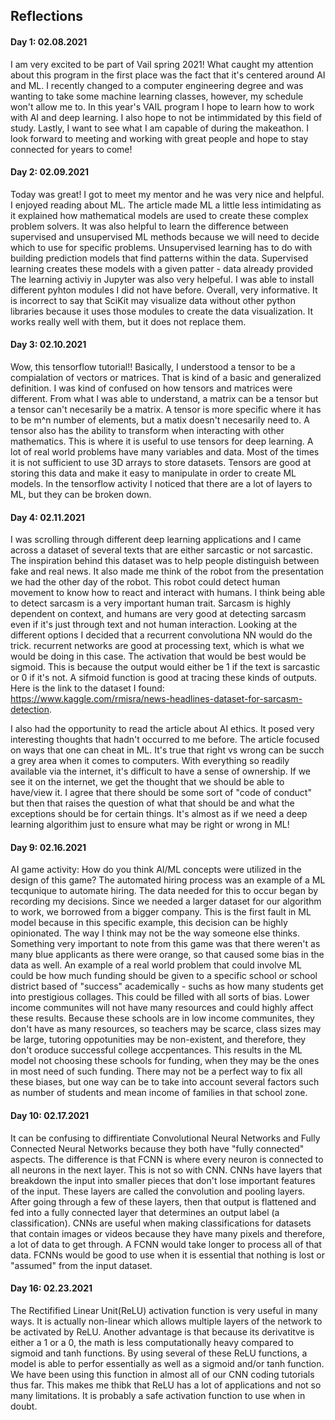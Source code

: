 ## Reflections
#### Day 1: 02.08.2021
I am very excited to be part of Vail spring 2021! What caught my attention about this program in the first place was the fact that it's centered around AI and ML. I recently changed to a computer engineering degree and was wanting to take some machine learning classes, however, my schedule won't allow me to. In this year's VAIL program I hope to learn how to work with AI and deep learning. I also hope to not be intimmidated by this field of study. Lastly, I want to see what I am capable of during the makeathon. I look forward to meeting and working with great people and hope to stay connected for years to come!

#### Day 2: 02.09.2021
Today was great! I got to meet my mentor and he was very nice and helpful. I enjoyed reading about ML. The article made ML a little less intimidating as it explained how mathematical models are used to create these complex problem solvers. It was also helpful to learn the difference between supervised and unsupervised ML methods because we will need to decide which to use for specific problems. Unsupervised learning has to do with building prediction models that find patterns within the data. Supervised learning creates these models with a given patter - data already provided The learning activiy in Jupyter was also very helpeful. I was able to install different pyhton modules I did not have before. Overall, very informative. It is incorrect to say that SciKit may visualize data without other python libraries because it uses those modules to create the data visualization. It works really well with them, but it does not replace them.

#### Day 3: 02.10.2021
Wow, this tensorflow tutorial!! Basically, I understood a tensor to be a compialation of vectors or matrices. That is kind of a basic and generalized definition. I was kind of confused on how tensors and matrices were different. From what I was able to understand, a matrix can be a tensor but a tensor can't necesarily be a matrix. A tensor is more specific where it has to be m^n number of elements, but a matix doesn't necesarily need to. A tensor also has the ability to transform when interacting with other mathematics. This is where it is useful to use tensors for deep learning. A lot of real world problems have many variables and data. Most of the times it is not sufficient to use 3D arrays to store datasets. Tensors are good at storing this data and make it easy to manipulate in order to create ML models. In the tensorflow activity I noticed that there are a lot of layers to ML, but they can be broken down.

#### Day 4: 02.11.2021
I was scrolling through different deep learning applications and I came across a dataset of several texts that are either sarcastic or not sarcastic. The inspiration behind this dataset was to help people distinguish between fake and real news. It also made me think of the robot from the presentation we had the other day of the robot. This robot could detect human movement to know how to react and interact with humans. I think being able to detect sarcasm is a very important human trait. Sarcasm is highly dependent on context, and humans are very good at detecting sarcasm even if it's just through text and not human interaction. Looking at the different options I decided that a recurrent convolutiona NN would do the trick. recurrent networks are good at processing text, which is what we would be doing in this case. The activation that would be best would be sigmoid. This is because the output would either be 1 if the text is sarcastic or 0 if it's not. A sifmoid function is good at tracing these kinds of outputs. Here is the link to the dataset I found: https://www.kaggle.com/rmisra/news-headlines-dataset-for-sarcasm-detection. 

I also had the opportunity to read the article about AI ethics. It posed very interesting thoughts that hadn't occurred to me before. The article focused on ways that one can cheat in ML. It's true that right vs wrong can be succh a grey area when it comes to computers. With everything so readily available via the internet, it's difficult to have a sense of ownership. If we see it on the internet, we get the thought that we should be able to have/view it. I agree that there should be some sort of "code of conduct" but then that raises the question of what that should be and what the exceptions should be for certain things. It's almost as if we need a deep learning algorithim just to ensure what may be right or wrong in ML!

#### Day 9: 02.16.2021
AI game activity:
How do you think AI/ML concepts were utilized in the design of this game? The automated hiring process was an example of a ML tecqunique to automate hiring. The data needed for this to occur began by recording my decisions. Since we needed a larger dataset for our algorithm to work, we borrowed from a bigger company. This is the first fault in ML model because in this specific example, this decision can be highly opinionated. The way I think may not be the way someone else thinks. Something very important to note from this game was that there weren't as many blue applicants as there were orange, so that caused some bias in the data as well. 
An example of a real world problem that could involve ML could be how much funding should be given to a specific school or school district based of "success" academically - suchs as how many students get into prestigious collages. This could be filled with all sorts of bias. Lower income communites will not have many resources and could highly affect these results. Because these schools are in low income communites, they don't have as many resources, so teachers may be scarce, class sizes may be large, tutoring oppotunities may be non-existent, and therefore, they don't oroduce successful college accpentances. This results in the ML model not choosing these schools for funding, when they may be the ones in most need of such funding. There may not be a perfect way to fix all these biases, but one way can be to take into account several factors such as number of students and mean income of families in that school zone.

#### Day 10: 02.17.2021
It can be confusing to diffirentiate Convolutional Neural Networks and Fully Connected Neural Networks because they both have "fully connected" aspects. The difference is that FCNN is where every neuron is connected to all neurons in the next layer. This is not so with CNN. CNNs have layers that breakdown the input into smaller pieces that don't lose important features of the input. These layers are called the convolution and pooling layers. After going through a few of these layers, then that output is flattened and fed into a fully connected layer that determines an output label (a classification). CNNs are useful when making classifications for datasets that contain images or videos because they have many pixels and therefore, a lot of data to get through. A FCNN would take longer to process all of that data. FCNNs would be good to use when it is essential that nothing is lost or "assumed" from the input dataset. 

#### Day 16: 02.23.2021
The Rectifified Linear Unit(ReLU) activation function is very useful in many ways. It is actually non-linear which allows multiple layers of the network to be activated by ReLU. Another advantage is that because its derivatitve is either a 1 or a 0, the math is less computationally heavy compared to sigmoid and tanh functions. By using several of these ReLU functions, a model is able to perfor essentially as well as a sigmoid and/or tanh function. We have been using this function in almost all of our CNN coding tutorials thus far. This makes me thibk that ReLU has a lot of applications and not so many limitations. It is probably a safe activation function to use when in doubt.
